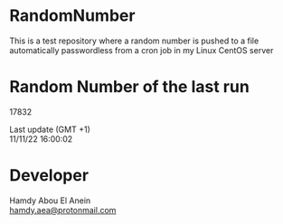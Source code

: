 # RandomNumber    
This is a test repository where a random number is pushed to a file automatically passwordless from a cron job in my Linux CentOS server    
# Random Number of the last run   
17832
      
Last update (GMT +1)    
11/11/22 16:00:02
# Developer    
Hamdy Abou El Anein   
hamdy.aea@protonmail.com
